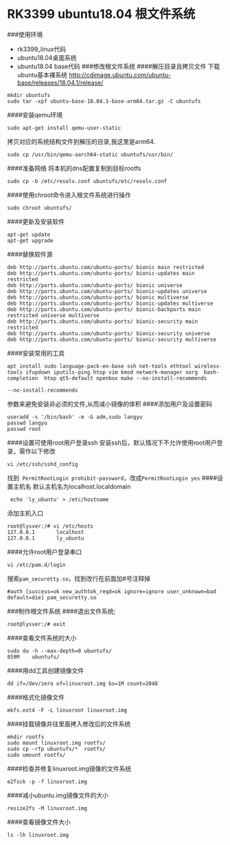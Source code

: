 # RK3399 ubuntu18.04 根文件系统
###使用环境
* rk3399_linux代码
* ubuntu18.04桌面系统
* ubuntu18.04 base代码
###修改根文件系统
####解压目录且拷贝文件
下载ubuntu基本裸系统
http://cdimage.ubuntu.com/ubuntu-base/releases/18.04.1/release/
``` shell
mkdir ubuntufs
sudo tar -xpf ubuntu-base-18.04.1-base-arm64.tar.gz -C ubuntufs
```
####安装qemu环境
``` shell
sudo apt-get install qemu-user-static
```
拷贝对应的系统结构文件到解压的目录,我这里是arm64.
``` shell
sudo cp /usr/bin/qemu-aarch64-static ubuntufs/usr/bin/
```
####准备网络
将本机的dns配置复制到目标rootfs
``` shell
sudo cp -b /etc/resolv.conf ubuntufs/etc/resolv.conf
```
####使用chroot命令进入根文件系统进行操作
``` shell
sudo chroot ubuntufs/
```
####更新及安装软件
``` shell
apt-get update
apt-get upgrade
```
####替换软件源
``` shell
deb http://ports.ubuntu.com/ubuntu-ports/ bionic main restricted
deb http://ports.ubuntu.com/ubuntu-ports/ bionic-updates main restricted
deb http://ports.ubuntu.com/ubuntu-ports/ bionic universe
deb http://ports.ubuntu.com/ubuntu-ports/ bionic-updates universe
deb http://ports.ubuntu.com/ubuntu-ports/ bionic multiverse
deb http://ports.ubuntu.com/ubuntu-ports/ bionic-updates multiverse
deb http://ports.ubuntu.com/ubuntu-ports/ bionic-backports main restricted universe multiverse
deb http://ports.ubuntu.com/ubuntu-ports/ bionic-security main restricted
deb http://ports.ubuntu.com/ubuntu-ports/ bionic-security universe
deb http://ports.ubuntu.com/ubuntu-ports/ bionic-security multiverse
```
####安装常用的工具
``` shell
apt install sudo language-pack-en-base ssh net-tools ethtool wireless-tools ifupdown iputils-ping htop vim kmod network-manager xorg  bash-completion  htop qt5-default openbox make --no-install-recommends
```
``` shell
--no-install-recommends
```
参数来避免安装非必须的文件,从而减小镜像的体积
####添加用户及设置密码
``` shell
useradd -s '/bin/bash' -m -G adm,sudo langyu
passwd langyu
passwd root
```
####设置可使用root用户登录ssh
安装ssh后，默认情况下不允许使用root用户登录，需作以下修改
``` shell
vi /etc/ssh/sshd_config
```
找到``` PermitRootLogin prohibit-password```，改成```PermitRootLogin yes```
####设置主机名
默认主机名为localhost.localdomain
``` shell
 echo 'ly_ubuntu' > /etc/hostname
```
添加主机入口
``` shell
root@lysver:/# vi /etc/hosts
127.0.0.1		localhost
127.0.0.1		ly_ubuntu
```
####允许root用户登录串口
``` shell
vi /etc/pam.d/login
```
搜索```pam_securetty.so```，找到改行在前面加#号注释掉
``` shell
#auth [success=ok new_authtok_reqd=ok ignore=ignore user_unknown=bad default=die] pam_securetty.so
```
###制作根文件系统
####退出文件系统;
``` shell
root@lysver:/# exit
```
####查看文件系统的大小
``` shell
sudo du -h --max-depth=0 ubuntufs/
859M	ubuntufs/
```
####用dd工具创建镜像文件
``` shell
dd if=/dev/zero of=linuxroot.img bs=1M count=2048
```
####格式化镜像文件
``` shell
mkfs.ext4 -F -L linuxroot linuxroot.img
```
####挂载镜像并往里面拷入修改后的文件系统
``` shell
mkdir rootfs
sudo mount linuxroot.img rootfs/
sudo cp -rfp ubuntufs/*  rootfs/
sudo umount rootfs/
```
####检查并修复linuxroot.img镜像的文件系统
``` shell
e2fsck -p -f linuxroot.img
```
####减小ubuntu.img镜像文件的大小
``` shell
resize2fs -M linuxroot.img
```
####查看镜像文件大小
``` shell
ls -lh linuxroot.img 
```
